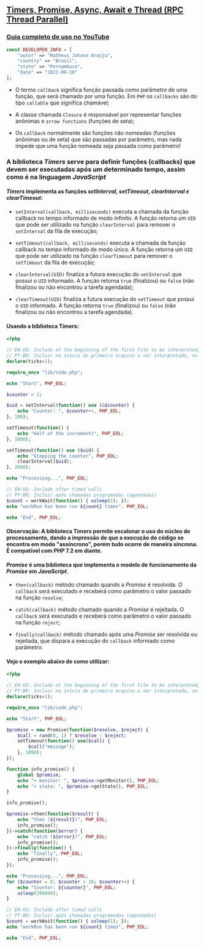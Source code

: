 
## [Timers, Promise, Async, Await e Thread (RPC Thread Parallel)](https://github.com/matheusjohannaraujo/php_timers_promise_async_await_thread)

### [Guia completo de uso no YouTube](https://www.youtube.com/watch?v=K0DkE2kb06c)

```php
const DEVELOPER_INFO = [
    "autor" => "Matheus Johann Araújo",
    "country" => "Brasil",
    "state" => "Pernambuco",
    "date" => "2021-09-10"
];
```

* O termo `callback` significa função passada como parâmetro de uma função, que será chamado por uma função. Em `PHP` os `callbacks` são do tipo `callable` que significa chamável;

* A classe chamada `Closure` é responsável por representar funções anônimas e `arrow functions` (funções de seta);

* Os `callback` normalmente são funções não nomeadas (funções anônimas ou de seta) que são passadas por parâmetro, mas nada impede que uma função nomeada seja passada como parâmetro!

### A biblioteca <em>Timers</em> serve para definir funções (callbacks) que devem ser executadas após um determinado tempo, assim como é na linguagem <em>JavaScript</em>

#### <em>Timers</em> implementa as funções <em>setInterval, setTimeout, clearInterval e clearTimeout:</em>

* `setInterval(callback, milliseconds)` executa a chamada da função callback no tempo informado de modo infinito. A função retorna um `UID` que pode ser utilizado na função `clearInterval` para remover o `setInterval` da fila de execução;

* `setTimeout(callback, milliseconds)` executa a chamada da função callback no tempo informado de modo único. A função retorna um `UID` que pode ser utilizado na função `clearTimeout` para remover o `setTimeout` da fila de execução;

* `clearInterval(UID)` finaliza a futura execução do `setInterval` que possui o `UID` informado. A função retorna `true` (finalizou) ou `false` (não finalizou ou não encontrou a tarefa agendada);

* `clearTimeout(UID)` finaliza a futura execução do `setTimeout` que possui o `UID` informado. A função retorna `true` (finalizou) ou `false` (não finalizou ou não encontrou a tarefa agendada).

#### Usando a biblioteca Timers:

```php
<?php

// EN-US: Include at the beginning of the first file to be interpreted, on the WEB server use TICK sparingly
// PT-BR: Incluir no início do primeiro arquivo a ser interpretado, no servidor WEB use o TICK com moderação
declare(ticks=1);

require_once "lib/code.php";

echo "Start", PHP_EOL;

$counter = 1;

$uid = setInterval(function() use (&$counter) {
    echo "Counter: ", $counter++, PHP_EOL;
}, 100);

setTimeout(function() {
    echo "Half of the increments", PHP_EOL;
}, 1000);

setTimeout(function() use ($uid) {
    echo "Stopping the counter", PHP_EOL;
    clearInterval($uid);
}, 2000);

echo "Processing...", PHP_EOL;

// EN-US: Include after timed calls
// PT-BR: Incluir após chamadas programadas (agendadas)
$count = workWait(function() { usleep(1); });
echo "workRun has been run ${count} times", PHP_EOL;

echo "End", PHP_EOL;
```

#### Observação: A biblioteca Timers permite escalonar o uso do núcleo de processamento, dando a impressão de que a execução do código se encontra em modo "assíncrono", porém tudo ocorre de maneira síncrona. É compatível com PHP 7.2 em diante.

#### <em>Promise</em> é uma biblioteca que implementa o modelo de funcionamento da <em>Promise</em> em <em>JavaScript</em>.

* `then(callback)` método chamado quando a <em>Promise</em> é resolvida. O `callback` será executado e receberá como parâmetro o valor passado na função `resolve`;

* `catch(callback)` método chamado quando a <em>Promise</em> é rejeitada. O `callback` será executado e receberá como parâmetro o valor passado na função `reject`;

* `finally(callback)` método chamado após uma <em>Promise</em> ser resolvida ou rejeitada, que dispara a execução do `callback` informado como parâmetro.

#### Vejo o exemplo abaixo de como utilizar:

```php
<?php

// EN-US: Include at the beginning of the first file to be interpreted, on the WEB server use TICK sparingly
// PT-BR: Incluir no início do primeiro arquivo a ser interpretado, no servidor WEB use o TICK com moderação
declare(ticks=1);

require_once "lib/code.php";

echo "Start", PHP_EOL;

$promise = new Promise(function($resolve, $reject) {
    $call = rand(0, 1) ? $resolve : $reject;
    setTimeout(function() use($call) {
        $call("message");
    }, 1000);
});

function info_promise() {
    global $promise;
    echo "> monitor: ", $promise->getMonitor(), PHP_EOL;
    echo "> state: ", $promise->getState(), PHP_EOL;
}

info_promise();

$promise->then(function($result) {
    echo "then (${result})", PHP_EOL;
    info_promise();
})->catch(function($error) {
    echo "catch (${error})", PHP_EOL;
    info_promise();
})->finally(function() {
    echo "finally", PHP_EOL;
    info_promise();
});

echo "Processing...", PHP_EOL;
for ($counter = 0; $counter < 10; $counter++) {
    echo "Counter: ${counter}", PHP_EOL;
    usleep(200000);
}

// EN-US: Include after timed calls
// PT-BR: Incluir após chamadas programadas (agendadas)
$count = workWait(function() { usleep(1); });
echo "workRun has been run ${count} times", PHP_EOL;

echo "End", PHP_EOL;
```
